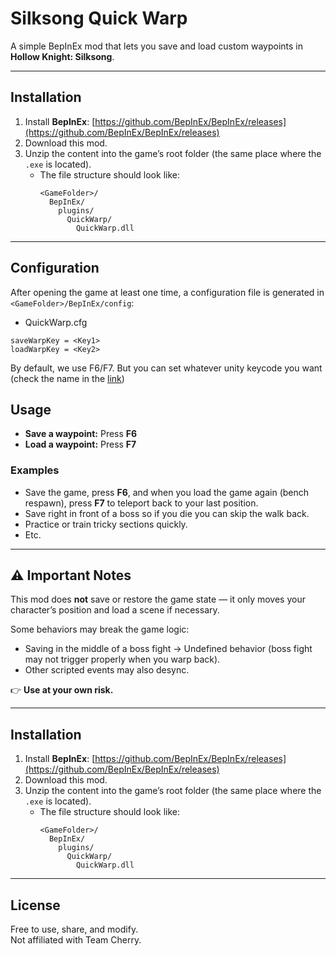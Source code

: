 # Silksong Quick Warp

A simple BepInEx mod that lets you save and load custom waypoints in **Hollow Knight: Silksong**.

---

## Installation

1. Install **BepInEx**: [https://github.com/BepInEx/BepInEx/releases](https://github.com/BepInEx/BepInEx/releases)  
2. Download this mod.
3. Unzip the content into the game’s root folder (the same place where the `.exe` is located).
   - The file structure should look like:
     ```
     <GameFolder>/
       BepInEx/
         plugins/
           QuickWarp/
             QuickWarp.dll
     ```

---
## Configuration
After opening the game at least one time, a configuration file is generated in `<GameFolder>/BepInEx/config`:
- QuickWarp.cfg
```
saveWarpKey = <Key1>
loadWarpKey = <Key2>
```
By default, we use F6/F7. But you can set whatever unity keycode you want (check the name in the [link](https://docs.unity3d.com/6000.2/Documentation/ScriptReference/KeyCode.html))


## Usage

- **Save a waypoint:** Press **F6**  
- **Load a waypoint:** Press **F7**

### Examples
- Save the game, press **F6**, and when you load the game again (bench respawn), press **F7** to teleport back to your last position.
- Save right in front of a boss so if you die you can skip the walk back.
- Practice or train tricky sections quickly.
- Etc.

---

## ⚠️ Important Notes

This mod does **not** save or restore the game state — it only moves your character’s position and load a scene if necessary. 

Some behaviors may break the game logic:

- Saving in the middle of a boss fight → Undefined behavior (boss fight may not trigger properly when you warp back).
- Other scripted events may also desync.

👉 **Use at your own risk.**

---

## Installation

1. Install **BepInEx**: [https://github.com/BepInEx/BepInEx/releases](https://github.com/BepInEx/BepInEx/releases)  
2. Download this mod.  
3. Unzip the content into the game’s root folder (the same place where the `.exe` is located).  
   - The file structure should look like:  
     ```
     <GameFolder>/
       BepInEx/
         plugins/
           QuickWarp/
             QuickWarp.dll
     ```

---

## License

Free to use, share, and modify.  
Not affiliated with Team Cherry.
